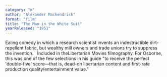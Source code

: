```yaml
---
category: "m"
author: "Alexander Mackendrick"
format: "film"
title: "The Man in the White Suit"
yearReleased: "1951"
---
```

Ealing comedy in which a research scientist invents an indestructible dirt-repellent fabric, but wealthy mill owners and trade unions try to suppress the invention.
 
Included in theLibertarian Movies filmography. For Osborne, this was one of the few selections in his guide "to receive the perfect 'double-five' score—that is, dead-on libertarian content and first-rate production quality/entertainment value." 